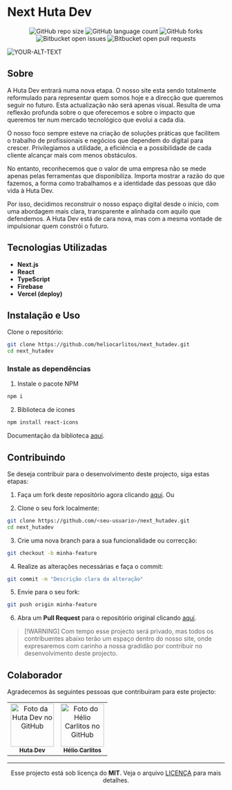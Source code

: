 # Next Huta Dev

<div align="center">
  
![GitHub repo size](https://img.shields.io/github/repo-size/heliocarlitos/next_hutadev?style=for-the-badge)
![GitHub language count](https://img.shields.io/github/languages/count/heliocarlitos/next_hutadev?style=for-the-badge)
![GitHub forks](https://img.shields.io/github/forks/heliocarlitos/next_hutadev?style=for-the-badge)
![Bitbucket open issues](https://img.shields.io/bitbucket/issues/heliocarlitos/next_hutadev?style=for-the-badge)
![Bitbucket open pull requests](https://img.shields.io/bitbucket/pr-raw/heliocarlitos/next_hutadev?style=for-the-badge)

</div>

<picture>
     <!-- <source media="(prefers-color-scheme: dark)" srcset="https://nexthutadev.netlify.app/demo-dark.webp"> -->
     <source media="(prefers-color-scheme: light)" srcset="https://nexthutadev.netlify.app/demo-light.webp">
     <img alt="YOUR-ALT-TEXT" src="https://nexthutadev.netlify.app/demo-light.webp">
</picture>

## Sobre

A Huta Dev entrará numa nova etapa. O nosso site esta sendo totalmente
reformulado para representar quem somos hoje e a direcção que queremos seguir no
futuro. Esta actualização não será apenas visual. Resulta de uma reflexão
profunda sobre o que oferecemos e sobre o impacto que queremos ter num mercado
tecnológico que evolui a cada dia.<br/>

O nosso foco sempre esteve na criação de soluções práticas que facilitem o
trabalho de profissionais e negócios que dependem do digital para crescer.
Privilegiamos a utilidade, a eficiência e a possibilidade de cada cliente
alcançar mais com menos obstáculos.<br/>

No entanto, reconhecemos que o valor de uma empresa não se mede apenas pelas
ferramentas que disponibiliza. Importa mostrar a razão do que fazemos, a forma
como trabalhamos e a identidade das pessoas que dão vida à Huta Dev.<br/>

Por isso, decidimos reconstruir o nosso espaço digital desde o início, com uma
abordagem mais clara, transparente e alinhada com aquilo que defendemos. A Huta
Dev está de cara nova, mas com a mesma vontade de impulsionar quem constrói o
futuro.

## Tecnologias Utilizadas

- **Next.js**
- **React**
- **TypeScript**
- **Firebase**
- **Vercel (deploy)**

## Instalação e Uso

Clone o repositório:

```bash
git clone https://github.com/heliocarlitos/next_hutadev.git
cd next_hutadev
```

### Instale as dependências

1. Instale o pacote NPM

```bash
npm i
```

2. Biblioteca de ícones

```bash
npm install react-icons
```

Documentação da biblioteca [aqui](https://react-icons.github.io/react-icons/).

## Contribuindo

Se deseja contribuir para o desenvolvimento deste projecto, siga estas etapas:

1. Faça um fork deste repositório agora clicando
   [aqui](https://github.com/heliocarlitos/next_hutadev/fork). Ou

2. Clone o seu fork localmente:

```bash
git clone https://github.com/<seu-usuario>/next_hutadev.git
cd next_hutadev
```

3. Crie uma nova branch para a sua funcionalidade ou correcção:

```bash
git checkout -b minha-feature
```

4. Realize as alterações necessárias e faça o commit:

```bash
git commit -m "Descrição clara da alteração"
```

5. Envie para o seu fork:

```bash
git push origin minha-feature
```

6. Abra um **Pull Request** para o repositório original clicando
   [aqui](https://github.com/heliocarlitos/next_hutadev/pulls).

> [!WARNING] Com tempo esse projecto será privado, mas todos os contribuentes
> abaixo terão um espaço dentro do nosso site, onde expresaremos com carinho a
> nossa gradidão por contribuir no desenvolvimento deste projecto.

## Colaborador

Agradecemos às seguintes pessoas que contribuíram para este projecto:

<table>
<tr>

<td align="center" title="Ver perfil da Huta Dev">
     <a href="https://github.com/hutadev" target="_blank">
     <img src="https://avatars3.githubusercontent.com/u/176042160" width="100px" height="100px" alt="Foto da Huta Dev no GitHub"/><br>
     <sub>
          <b>Huta Dev</b>
     </sub>
     </a>
</td>

<td align="center" title="Ver perfil de Hélio Carlitos">
     <a href="https://github.com/heliocarlitos" target="_blank">
     <img src="https://avatars3.githubusercontent.com/u/112761333" width="100px" height="100px" alt="Foto do Hélio Carlitos no GitHub"/><br>
     <sub>
          <b>Hélio Carlitos</b>
     </sub>
     </a>
</td>

</tr>

</table>

<hr/>

<div align="center">
  
Esse projecto está sob licença do **MIT**. Veja o arquivo [LICENÇA](https://github.com/heliocarlitos/next_hutadev/blob/main/LICENSE) para mais detalhes.

</div>
